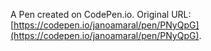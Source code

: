 A Pen created on CodePen.io. Original URL: [https://codepen.io/janoamaral/pen/PNyQpG](https://codepen.io/janoamaral/pen/PNyQpG).